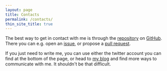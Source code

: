 ```yaml
---
layout: page
title: Contacts
permalink: /contacts/
thin_site_title: true
---
```


The best way to get in contact with me is through the
[repository](https://github.com/polettix/teepee/) on
[GitHub](https://github.com/). There you can e.g. open an
[issue](https://github.com/polettix/teepee/issues), or propose a [pull
request](https://github.com/polettix/teepee/pulls).


If you just need to write me, you can use either the twitter account you
can find at the bottom of the page, or head to [my
blog](http://blog.polettix.it/) and find more ways to communicate with
me. It shouldn't be that difficult.
